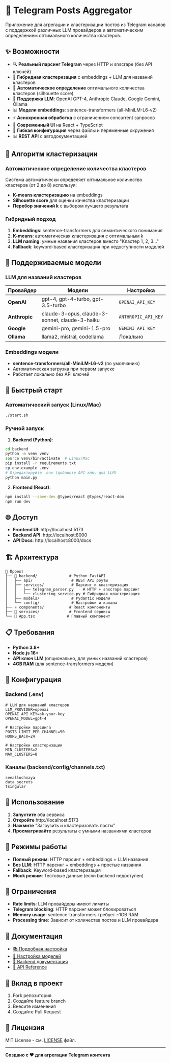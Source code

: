 # 📱 Telegram Posts Aggregator

Приложение для агрегации и кластеризации постов из Telegram каналов с поддержкой различных LLM провайдеров и автоматическим определением оптимального количества кластеров.

## ✨ Возможности

- 🔍 **Реальный парсинг Telegram** через HTTP и snscrape (без API ключей)
- 🤖 **Гибридная кластеризация** с embeddings + LLM для названий кластеров
- 🎯 **Автоматическое определение** оптимального количества кластеров (silhouette score)
- 🧠 **Поддержка LLM**: OpenAI GPT-4, Anthropic Claude, Google Gemini, Ollama
- 📊 **Модели embeddings**: sentence-transformers (all-MiniLM-L6-v2)
- ⚡ **Асинхронная обработка** с ограничением concurrent запросов
- 🎨 **Современный UI** на React + TypeScript
- 🔧 **Гибкая конфигурация** через файлы и переменные окружения
- 📊 **REST API** с автодокументацией

## 🧠 Алгоритм кластеризации

### Автоматическое определение количества кластеров
Система автоматически определяет оптимальное количество кластеров (от 2 до 8) используя:
- **K-means кластеризацию** на embeddings
- **Silhouette score** для оценки качества кластеризации
- **Перебор значений k** с выбором лучшего результата

### Гибридный подход
1. **Embeddings**: sentence-transformers для семантического понимания
2. **K-means**: автоматическая кластеризация с оптимальным k
3. **LLM naming**: умные названия кластеров вместо "Кластер 1, 2, 3..."
4. **Fallback**: keyword-based кластеризация при недоступности моделей

## 🤖 Поддерживаемые модели

### LLM для названий кластеров
| Провайдер | Модели | Настройка |
|-----------|--------|-----------|
| **OpenAI** | gpt-4, gpt-4-turbo, gpt-3.5-turbo | `OPENAI_API_KEY` |
| **Anthropic** | claude-3-opus, claude-3-sonnet, claude-3-haiku | `ANTHROPIC_API_KEY` |
| **Google** | gemini-pro, gemini-1.5-pro | `GEMINI_API_KEY` |
| **Ollama** | llama2, mistral, codellama | Локально |

### Embeddings модели
- **sentence-transformers/all-MiniLM-L6-v2** (по умолчанию)
- Автоматическая загрузка при первом запуске
- Работает локально без API ключей

## 🚀 Быстрый старт

### Автоматический запуск (Linux/Mac)
```bash
./start.sh
```

### Ручной запуск

1. **Backend (Python)**:
```bash
cd backend
python -m venv venv
source venv/bin/activate  # Linux/Mac
pip install -r requirements.txt
cp env.example .env
# Отредактируйте .env (добавьте API ключ для LLM)
python main.py
```

2. **Frontend (React)**:
```bash
npm install --save-dev @types/react @types/react-dom
npm run dev
```

## 🌐 Доступ

- **Frontend UI**: http://localhost:5173
- **Backend API**: http://localhost:8000
- **API Docs**: http://localhost:8000/docs

## 🏗️ Архитектура

```
📁 Проект
├── 🐍 backend/              # Python FastAPI
│   ├── api/                 # REST API роуты
│   ├── services/            # Парсинг и кластеризация
│   │   ├── telegram_parser.py    # HTTP + snscrape парсинг
│   │   └── clustering_service.py # Гибридная кластеризация
│   ├── models/              # Pydantic модели
│   └── config/              # Настройки и каналы
├── ⚛️ components/           # React компоненты
├── 🔧 services/             # Frontend сервисы
└── 📱 App.tsx              # Главный компонент
```

## 📋 Требования

- **Python 3.8+**
- **Node.js 16+**
- **API ключ LLM** (опционально, для умных названий кластеров)
- **4GB RAM** (для sentence-transformers модели)

## 🔧 Конфигурация

### Backend (.env)
```env
# LLM для названий кластеров
LLM_PROVIDER=openai
OPENAI_API_KEY=sk-your-key
OPENAI_MODEL=gpt-4

# Настройки парсинга
POSTS_LIMIT_PER_CHANNEL=50
HOURS_BACK=24

# Настройки кластеризации
MIN_CLUSTERS=2
MAX_CLUSTERS=8
```

### Каналы (backend/config/channels.txt)
```
seeallochnaya
data_secrets
tsingular
```

## 🎯 Использование

1. **Запустите** оба сервиса
2. **Откройте** http://localhost:5173
3. **Нажмите** "Загрузить и кластеризовать посты"
4. **Просматривайте** результаты с умными названиями кластеров

## 🔄 Режимы работы

- **Полный режим**: HTTP парсинг + embeddings + LLM названия
- **Без LLM**: HTTP парсинг + embeddings + простые названия
- **Fallback**: Keyword-based кластеризация
- **Mock режим**: Тестовые данные (если backend недоступен)

## 🚨 Ограничения

- **Rate limits**: LLM провайдеры имеют лимиты
- **Telegram blocking**: HTTP парсинг может блокироваться
- **Memory usage**: sentence-transformers требует ~1GB RAM
- **Processing time**: Зависит от количества постов и LLM провайдера

## 📖 Документация

- [📚 Подробная настройка](SETUP.md)
- [🤖 Настройка моделей](MODELS.md)
- [🐍 Backend документация](backend/README.md)
- [📡 API Reference](http://localhost:8000/docs)

## 🤝 Вклад в проект

1. Fork репозитория
2. Создайте feature branch
3. Внесите изменения
4. Создайте Pull Request

## 📄 Лицензия

MIT License - см. [LICENSE](LICENSE) файл.

---

**Создано с ❤️ для агрегации Telegram контента**
